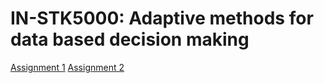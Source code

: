 # IN-STK5000: Adaptive methods for data based decision making

[Assignment 1](https://github.com/fabiorodp/IN_STK5000_Adaptive_methods_for_data_based_decision_making/tree/main/assignment1)
[Assignment 2](https://github.com/fabiorodp/IN_STK5000_Adaptive_methods_for_data_based_decision_making/tree/main/assignment2)
